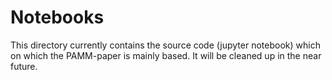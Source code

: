 # Notebooks

This directory currently contains the source code (jupyter notebook) which on which the PAMM-paper is mainly based.
It will be cleaned up in the near future.

